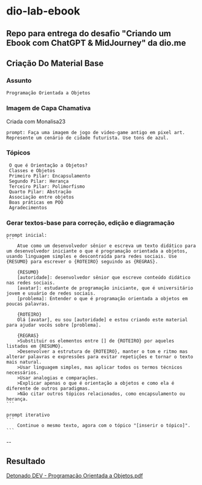 # dio-lab-ebook

Repo para entrega do desafio "Criando um Ebook com ChatGPT & MidJourney" da dio.me
--
## Criação Do Material Base

### Assunto
    Programação Orientada a Objetos

### Imagem de Capa Chamativa
   Criada com Monalisa23
   ```
   prompt: Faça uma imagem de jogo de video-game antigo em pixel art. Represente um cenário de cidade futurista. Use tons de azul.
   ```

### Tópicos
   ```
    O que é Orientação a Objetos?
    Classes e Objetos
    Primeiro Pilar: Encapsulamento
    Segundo Pilar: Herança
    Terceiro Pilar: Polimorfismo
    Quarto Pilar: Abstração
    Associação entre objetos
    Boas práticas em POO
    Agradecimentos
   ```

### Gerar textos-base para correção, edição e diagramação
    prompt inicial:
    ```
        Atue como um desenvolvedor sênior e escreva um texto didático para um desenvolvedor iniciante o que é programação orientada a objetos, usando linguagem simples e descontraída para redes sociais. Use {RESUMO} para escrever o {ROTEIRO} seguindo as {REGRAS}.

        {RESUMO}
        [autoridade]: desenvolvedor sênior que escreve conteúdo didático nas redes sociais.
        [avatar]: estudante de programação iniciante, que é universitário jovem e usuário de redes sociais.
        [problema]: Entender o que é programação orientada a objetos em poucas palavras.
        
        {ROTEIRO}
        Olá [avatar], eu sou [autoridade] e estou criando este material para ajudar vocês sobre [problema].
        
        {REGRAS}
        >Substituir os elementos entre [] de {ROTEIRO} por aqueles listados em {RESUMO}.
        >Desenvolver a estrutura de {ROTEIRO}, manter o tom e ritmo mas alterar palavras e expressões para evitar repetições e tornar o texto mais natural.
        >Usar linguagem simples, mas aplicar todos os termos técnicos necessários.
        >Usar analogias e comparações.
        >Explicar apenas o que é orientação a objetos e como ela é diferente de outros paradigmas.
        >Não citar outros tópicos relacionados, como encapsulamento ou herança.
    ```
    
    prompt iterativo
    ```
        Continue o mesmo texto, agora com o tópico "[inserir o tópico]".   
    ```
--
## Resultado
[Detonado DEV - Programação Orientada a Objetos.pdf](https://github.com/user-attachments/files/17165253/Detonado.DEV.-.Programacao.Orientada.a.Objetos.pdf)

